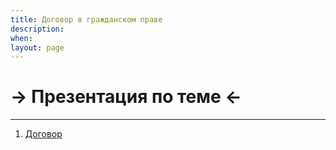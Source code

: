 ```yaml
---
title: Договор в гражданском праве
description:
when:
layout: page
---
```


# &rarr; <a id="goToPresentation" target="_blank">Презентация по теме</a> &larr;

<hr />

1. [Договор](./13/Dogovor_Kupli-Prodazhi.doc)

